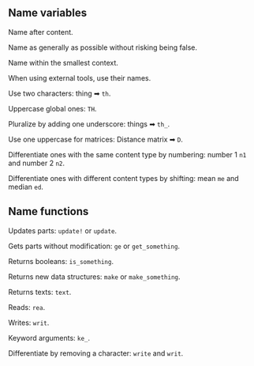 ## Name variables

Name after content.

Name as generally as possible without risking being false.

Name within the smallest context.

When using external tools, use their names.

Use two characters: thing ➡ `th`.

Uppercase global ones: `TH`.

Pluralize by adding one underscore: things ➡ `th_`.

Use one uppercase for matrices: Distance matrix ➡ `D`.

Differentiate ones with the same content type by numbering: number 1 `n1` and number 2 `n2`.

Differentiate ones with different content types by shifting: mean `me` and median `ed`.

## Name functions

Updates parts: `update!` or `update`.

Gets parts without modification: `ge` or `get_something`.

Returns booleans: `is_something`.

Returns new data structures: `make` or `make_something`.

Returns texts: `text`.

Reads: `rea`.

Writes: `writ`.

Keyword arguments: `ke_`.

Differentiate by removing a character: `write` and `writ`.
